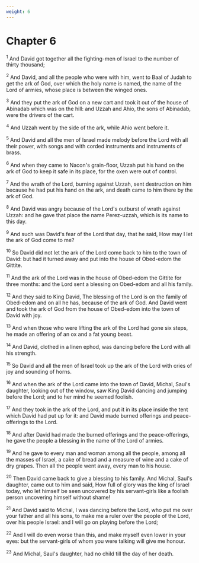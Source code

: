 ```yaml
---
weight: 6
---
```


# Chapter 6

<sup>1</sup> And David got together all the fighting-men of Israel to the number of thirty thousand; 

<sup>2</sup> And David, and all the people who were with him, went to Baal of Judah to get the ark of God, over which the holy name is named, the name of the Lord of armies, whose place is between the winged ones. 

<sup>3</sup> And they put the ark of God on a new cart and took it out of the house of Abinadab which was on the hill: and Uzzah and Ahio, the sons of Abinadab, were the drivers of the cart. 

<sup>4</sup> And Uzzah went by the side of the ark, while Ahio went before it. 

<sup>5</sup> And David and all the men of Israel made melody before the Lord with all their power, with songs and with corded instruments and instruments of brass. 

<sup>6</sup> And when they came to Nacon's grain-floor, Uzzah put his hand on the ark of God to keep it safe in its place, for the oxen were out of control. 

<sup>7</sup> And the wrath of the Lord, burning against Uzzah, sent destruction on him because he had put his hand on the ark, and death came to him there by the ark of God. 

<sup>8</sup> And David was angry because of the Lord's outburst of wrath against Uzzah: and he gave that place the name Perez-uzzah, which is its name to this day. 

<sup>9</sup> And such was David's fear of the Lord that day, that he said, How may I let the ark of God come to me? 

<sup>10</sup> So David did not let the ark of the Lord come back to him to the town of David: but had it turned away and put into the house of Obed-edom the Gittite. 

<sup>11</sup> And the ark of the Lord was in the house of Obed-edom the Gittite for three months: and the Lord sent a blessing on Obed-edom and all his family. 

<sup>12</sup> And they said to King David, The blessing of the Lord is on the family of Obed-edom and on all he has, because of the ark of God. And David went and took the ark of God from the house of Obed-edom into the town of David with joy. 

<sup>13</sup> And when those who were lifting the ark of the Lord had gone six steps, he made an offering of an ox and a fat young beast. 

<sup>14</sup> And David, clothed in a linen ephod, was dancing before the Lord with all his strength. 

<sup>15</sup> So David and all the men of Israel took up the ark of the Lord with cries of joy and sounding of horns. 

<sup>16</sup> And when the ark of the Lord came into the town of David, Michal, Saul's daughter, looking out of the window, saw King David dancing and jumping before the Lord; and to her mind he seemed foolish. 

<sup>17</sup> And they took in the ark of the Lord, and put it in its place inside the tent which David had put up for it: and David made burned offerings and peace-offerings to the Lord. 

<sup>18</sup> And after David had made the burned offerings and the peace-offerings, he gave the people a blessing in the name of the Lord of armies. 

<sup>19</sup> And he gave to every man and woman among all the people, among all the masses of Israel, a cake of bread and a measure of wine and a cake of dry grapes. Then all the people went away, every man to his house. 

<sup>20</sup> Then David came back to give a blessing to his family. And Michal, Saul's daughter, came out to him and said, How full of glory was the king of Israel today, who let himself be seen uncovered by his servant-girls like a foolish person uncovering himself without shame! 

<sup>21</sup> And David said to Michal, I was dancing before the Lord, who put me over your father and all his sons, to make me a ruler over the people of the Lord, over his people Israel: and I will go on playing before the Lord; 

<sup>22</sup> And I will do even worse than this, and make myself even lower in your eyes: but the servant-girls of whom you were talking will give me honour. 

<sup>23</sup> And Michal, Saul's daughter, had no child till the day of her death. 



